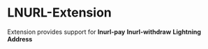 # LNURL-Extension
Extension provides support for __lnurl-pay__ __lnurl-withdraw__ __Lightning Address__
